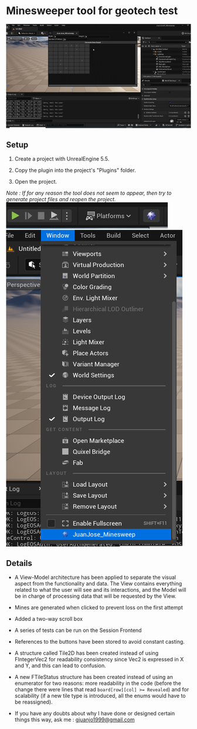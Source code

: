 # Minesweeper tool for geotech test
![showcase](showcase.gif)

## Setup
1. Create a project with UnrealEngine 5.5.

1. Copy the plugin into the project's "Plugins" folder.

2. Open the project.

_Note : If for any reason the tool does not seem to appear, then try to generate project files and reopen the project._
![alt text](image.png)
![alt text](image-1.png)

## Details
- A View-Model architecture has been applied to separate the visual aspect from the functionality and data. The View contains everything related to what the user will see and its interactions, and the Model will be in charge of processing data that will be requested by the View.

- Mines are generated when clicked to prevent loss on the first attempt

- Added a two-way scroll box

- A series of tests can be run on the Session Frontend

- References to the buttons have been stored to avoid constant casting.

- A structure called Tile2D has been created instead of using FIntegerVec2 for readability consistency since Vec2 is expressed in X and Y, and this can lead to confusion.

- A new FTileStatus structure has been created instead of using an enumerator for two reasons: more readability in the code (before the change there were lines that read `board[row][col] >= Revealed`) and for scalability (if a new tile type is introduced, all the enums would have to be reassigned).

- If you have any doubts about why I have done or designed certain things this way,  ask me : gjuanjo1999@gmail.com